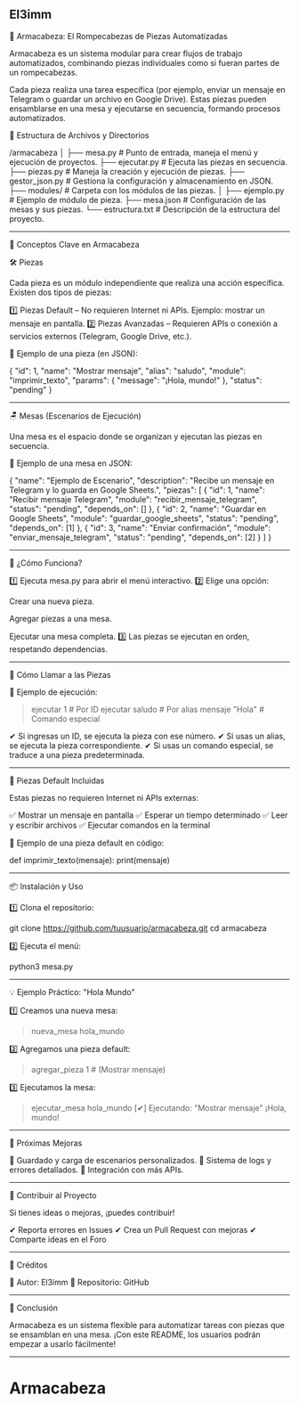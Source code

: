 El3imm
---

🧩 Armacabeza: El Rompecabezas de Piezas Automatizadas

Armacabeza es un sistema modular para crear flujos de trabajo automatizados, combinando piezas individuales como si fueran partes de un rompecabezas.

Cada pieza realiza una tarea específica (por ejemplo, enviar un mensaje en Telegram o guardar un archivo en Google Drive). Estas piezas pueden ensamblarse en una mesa y ejecutarse en secuencia, formando procesos automatizados.

📂 Estructura de Archivos y Directorios

/armacabeza
│
├── mesa.py               # Punto de entrada, maneja el menú y ejecución de proyectos.
├── ejecutar.py           # Ejecuta las piezas en secuencia.
├── piezas.py             # Maneja la creación y ejecución de piezas.
├── gestor_json.py        # Gestiona la configuración y almacenamiento en JSON.
├── modules/              # Carpeta con los módulos de las piezas.
│   ├── ejemplo.py        # Ejemplo de módulo de pieza.
├── mesa.json             # Configuración de las mesas y sus piezas.
└── estructura.txt        # Descripción de la estructura del proyecto.


---

🔹 Conceptos Clave en Armacabeza

🛠️ Piezas

Cada pieza es un módulo independiente que realiza una acción específica. Existen dos tipos de piezas:

1️⃣ Piezas Default – No requieren Internet ni APIs. Ejemplo: mostrar un mensaje en pantalla.
2️⃣ Piezas Avanzadas – Requieren APIs o conexión a servicios externos (Telegram, Google Drive, etc.).

📌 Ejemplo de una pieza (en JSON):

{
  "id": 1,
  "name": "Mostrar mensaje",
  "alias": "saludo",
  "module": "imprimir_texto",
  "params": { "message": "¡Hola, mundo!" },
  "status": "pending"
}


---

🪑 Mesas (Escenarios de Ejecución)

Una mesa es el espacio donde se organizan y ejecutan las piezas en secuencia.

📌 Ejemplo de una mesa en JSON:

{
  "name": "Ejemplo de Escenario",
  "description": "Recibe un mensaje en Telegram y lo guarda en Google Sheets.",
  "piezas": [
    { "id": 1, "name": "Recibir mensaje Telegram", "module": "recibir_mensaje_telegram", "status": "pending", "depends_on": [] },
    { "id": 2, "name": "Guardar en Google Sheets", "module": "guardar_google_sheets", "status": "pending", "depends_on": [1] },
    { "id": 3, "name": "Enviar confirmación", "module": "enviar_mensaje_telegram", "status": "pending", "depends_on": [2] }
  ]
}


---

🚀 ¿Cómo Funciona?

1️⃣ Ejecuta mesa.py para abrir el menú interactivo.
2️⃣ Elige una opción:

Crear una nueva pieza.

Agregar piezas a una mesa.

Ejecutar una mesa completa.
3️⃣ Las piezas se ejecutan en orden, respetando dependencias.



---

🔢 Cómo Llamar a las Piezas

📌 Ejemplo de ejecución:

> ejecutar 1       # Por ID
> ejecutar saludo  # Por alias
> mensaje "Hola"   # Comando especial

✔ Si ingresas un ID, se ejecuta la pieza con ese número.
✔ Si usas un alias, se ejecuta la pieza correspondiente.
✔ Si usas un comando especial, se traduce a una pieza predeterminada.


---

📌 Piezas Default Incluidas

Estas piezas no requieren Internet ni APIs externas:

✅ Mostrar un mensaje en pantalla
✅ Esperar un tiempo determinado
✅ Leer y escribir archivos
✅ Ejecutar comandos en la terminal

📌 Ejemplo de una pieza default en código:

def imprimir_texto(mensaje):
    print(mensaje)


---

📦 Instalación y Uso

1️⃣ Clona el repositorio:

git clone https://github.com/tuusuario/armacabeza.git
cd armacabeza

2️⃣ Ejecuta el menú:

python3 mesa.py


---

💡 Ejemplo Práctico: "Hola Mundo"

1️⃣ Creamos una nueva mesa:

> nueva_mesa hola_mundo

2️⃣ Agregamos una pieza default:

> agregar_pieza 1  # (Mostrar mensaje)

3️⃣ Ejecutamos la mesa:

> ejecutar_mesa hola_mundo
[✔] Ejecutando: "Mostrar mensaje"
¡Hola, mundo!


---

🚧 Próximas Mejoras

🔹 Guardado y carga de escenarios personalizados.
🔹 Sistema de logs y errores detallados.
🔹 Integración con más APIs.


---

💬 Contribuir al Proyecto

Si tienes ideas o mejoras, ¡puedes contribuir!

✔ Reporta errores en Issues
✔ Crea un Pull Request con mejoras
✔ Comparte ideas en el Foro


---

🔗 Créditos

📌 Autor: El3imm
📌 Repositorio: GitHub


---

📌 Conclusión

Armacabeza es un sistema flexible para automatizar tareas con piezas que se ensamblan en una mesa. ¡Con este README, los usuarios podrán empezar a usarlo fácilmente!


---
# Armacabeza
